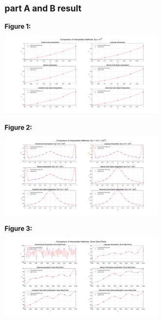 # part A and B result

## Figure 1:
![figure1](https://github.com/DevinRS/EECS639_Final/blob/main/Figure1.png)

## Figure 2:
![figure2](https://github.com/DevinRS/EECS639_Final/blob/main/Figure2.png)

## Figure 3:
![figure3](https://github.com/DevinRS/EECS639_Final/blob/main/Figure3.png)
